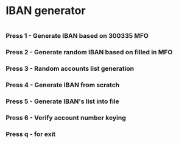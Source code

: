 # IBAN generator
#
### Press 1 - Generate IBAN based on 300335 MFO
### Press 2 - Generate random IBAN based on filled in MFO
### Press 3 - Random accounts list generation
### Press 4 - Generate IBAN from scratch
### Press 5 - Generate IBAN's list into file
### Press 6 - Verify account number keying
### Press q - for exit